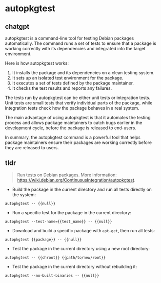 # autopkgtest 
## chatgpt 
autopkgtest is a command-line tool for testing Debian packages automatically. The command runs a set of tests to ensure that a package is working correctly with its dependencies and integrated into the target environment.

Here is how autopkgtest works:

1. It installs the package and its dependencies on a clean testing system.
2. It sets up an isolated test environment for the package.
3. It executes a set of tests defined by the package maintainer.
4. It checks the test results and reports any failures.

The tests run by autopkgtest can be either unit tests or integration tests. Unit tests are small tests that verify individual parts of the package, while integration tests check how the package behaves in a real system.

The main advantage of using autopkgtest is that it automates the testing process and allows package maintainers to catch bugs earlier in the development cycle, before the package is released to end-users.

In summary, the autopkgtest command is a powerful tool that helps package maintainers ensure their packages are working correctly before they are released to users. 

## tldr 
 
> Run tests on Debian packages.
> More information: <https://wiki.debian.org/ContinuousIntegration/autopkgtest>.

- Build the package in the current directory and run all tests directly on the system:

`autopkgtest -- {{null}}`

- Run a specific test for the package in the current directory:

`autopkgtest --test-name={{test_name}} -- {{null}}`

- Download and build a specific package with `apt-get`, then run all tests:

`autopkgtest {{package}} -- {{null}}`

- Test the package in the current directory using a new root directory:

`autopkgtest -- {{chroot}} {{path/to/new/root}}`

- Test the package in the current directory without rebuilding it:

`autopkgtest --no-built-binaries -- {{null}}`
